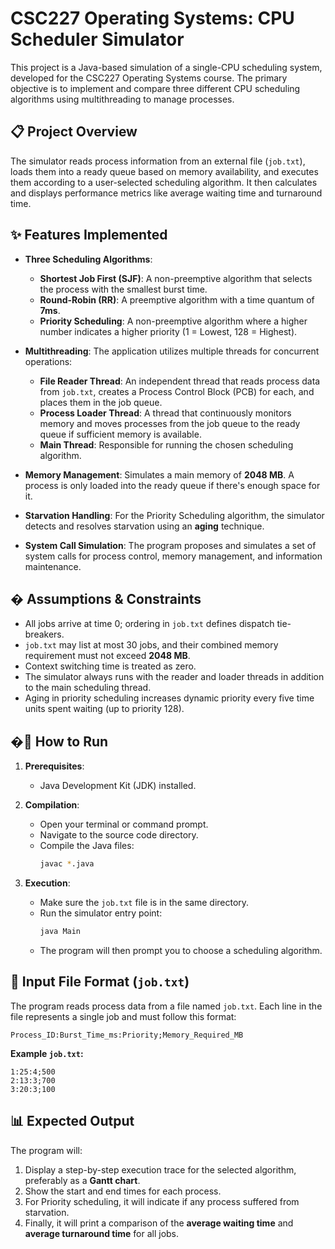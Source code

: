 # CSC227 Operating Systems: CPU Scheduler Simulator

This project is a Java-based simulation of a single-CPU scheduling system, developed for the CSC227 Operating Systems course. The primary objective is to implement and compare three different CPU scheduling algorithms using multithreading to manage processes.

## 📋 Project Overview

The simulator reads process information from an external file (`job.txt`), loads them into a ready queue based on memory availability, and executes them according to a user-selected scheduling algorithm. It then calculates and displays performance metrics like average waiting time and turnaround time.

## ✨ Features Implemented

- **Three Scheduling Algorithms**:

  - **Shortest Job First (SJF)**: A non-preemptive algorithm that selects the process with the smallest burst time.
  - **Round-Robin (RR)**: A preemptive algorithm with a time quantum of **7ms**.
  - **Priority Scheduling**: A non-preemptive algorithm where a higher number indicates a higher priority (1 = Lowest, 128 = Highest).

- **Multithreading**: The application utilizes multiple threads for concurrent operations:

  - **File Reader Thread**: An independent thread that reads process data from `job.txt`, creates a Process Control Block (PCB) for each, and places them in the job queue.
  - **Process Loader Thread**: A thread that continuously monitors memory and moves processes from the job queue to the ready queue if sufficient memory is available.
  - **Main Thread**: Responsible for running the chosen scheduling algorithm.

- **Memory Management**: Simulates a main memory of **2048 MB**. A process is only loaded into the ready queue if there's enough space for it.

- **Starvation Handling**: For the Priority Scheduling algorithm, the simulator detects and resolves starvation using an **aging** technique.

- **System Call Simulation**: The program proposes and simulates a set of system calls for process control, memory management, and information maintenance.

## � Assumptions & Constraints

- All jobs arrive at time 0; ordering in `job.txt` defines dispatch tie-breakers.
- `job.txt` may list at most 30 jobs, and their combined memory requirement must not exceed **2048 MB**.
- Context switching time is treated as zero.
- The simulator always runs with the reader and loader threads in addition to the main scheduling thread.
- Aging in priority scheduling increases dynamic priority every five time units spent waiting (up to priority 128).

## �🚀 How to Run

1.  **Prerequisites**:

    - Java Development Kit (JDK) installed.

2.  **Compilation**:

    - Open your terminal or command prompt.
    - Navigate to the source code directory.
    - Compile the Java files:
      ```bash
      javac *.java
      ```

3.  **Execution**:
    - Make sure the `job.txt` file is in the same directory.
    - Run the simulator entry point:
      ```bash
      java Main
      ```
    - The program will then prompt you to choose a scheduling algorithm.

## 📁 Input File Format (`job.txt`)

The program reads process data from a file named `job.txt`. Each line in the file represents a single job and must follow this format:

`Process_ID:Burst_Time_ms:Priority;Memory_Required_MB`

**Example `job.txt`:**

```
1:25:4;500
2:13:3;700
3:20:3;100
```

## 📊 Expected Output

The program will:

1.  Display a step-by-step execution trace for the selected algorithm, preferably as a **Gantt chart**.
2.  Show the start and end times for each process.
3.  For Priority scheduling, it will indicate if any process suffered from starvation.
4.  Finally, it will print a comparison of the **average waiting time** and **average turnaround time** for all jobs.
